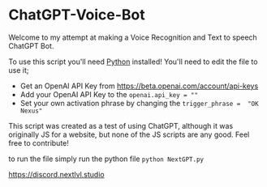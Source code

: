# ChatGPT-Voice-Bot

Welcome to my attempt at making a Voice Recognition and Text to speech ChatGPT Bot.

To use this script you'll need [Python](https://www.python.org/downloads/) installed!
You'll need to edit the file to use it;

 - Get an OpenAI API Key from https://beta.openai.com/account/api-keys
 - Add your OpenAI API Key to the `openai.api_key = ""`
 - Set your own activation phrase by changing the `trigger_phrase =  "OK Nexus"`

This script was created as a test of using ChatGPT, although it was originally JS for a website, but none of the JS scripts are any good.
Feel free to contribute!

to run the file simply run the python file
`python NextGPT.py`

https://discord.nextlvl.studio 

